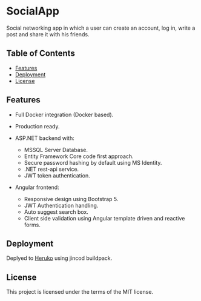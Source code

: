 # SocialApp

 Social networking app in which a user can create an account, log in, write a post and share it with his friends.


## Table of Contents 

- [Features](#Features)
- [Deployment](#Deployment)
- [License](#license)


## Features

* Full Docker integration (Docker based).
* Production ready. 
* ASP.NET backend with: 

    * MSSQL Server Database.
    * Entity Framework Core code first approach.
    * Secure password hashing by default using MS Identity.
    * .NET rest-api service.
    * JWT token authentication.

* Angular frontend:

    * Responsive design using Bootstrap 5.
    * JWT Authentication handling.
    * Auto suggest search box.
    * Client side validation using Angular template driven and reactive forms.



## Deployment
Deplyed to [Heruko](https://socialappnet.herokuapp.com) using jincod buildpack.


## License
This project is licensed under the terms of the MIT license.





